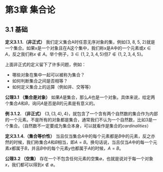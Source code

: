 # 第3章 集合论

## 3.1 基础

**定义3.1.1.（非正式）** 我们定义集合A时任意无序对象的集，例如{3, 8, 5, 2}就是一个集合。如果x是一个对象且在A这个集中，我们称x是A中的一个元素或$x \in A$，反之我们称$x \notin A$。举个例子，$3 \in \{1, 2, 3, 4, 5\}$但$7 \notin \{1, 2, 3, 4, 5\}$。

上面非正式的定义留下了许多问题，例如：

- 哪些对象在集中一起可以被称为集合？
- 如何判断集合之间是否相等？
- 如何定义集合上的运算（例如并、交等等）

**公理3.1 （集合是对象）** 如果$A$是集合，那么$A$也是一个对象。具体来说，给定两个集合$A$和$B$，询问$A$是否是$B$的元素是有意义的。

**例 3.1.2. （非正式）** $\{3,\{3,4\},4\}$，就包含了一个含有两个自然数的集合作为内部的一个元素。不是所有的对象都是集合，通常我们不认为一个自然数，比如3是一个集合。（自然数不一定要成为集合本身，可以就看作是集合的*cardinalities*）

**定义3.1.4.（集合等价性）** 当且仅当集合$A$中的每个元素都是$B$中的元素，反之亦然的时候，我们称集合$A$和$B$相当，即$A=B$。换句话说，当且仅当$A$中的每一个元素$x$都属于$B$，并且$B$中的每个元素$y$也都属于$A$的时候，$A=B$。

**公理3.2 （空集）** 存在一个不包含任何元素的空集$\emptyset$，也就是说对于每一个对象$x$，我们都可以得到$x \notin \emptyset$。